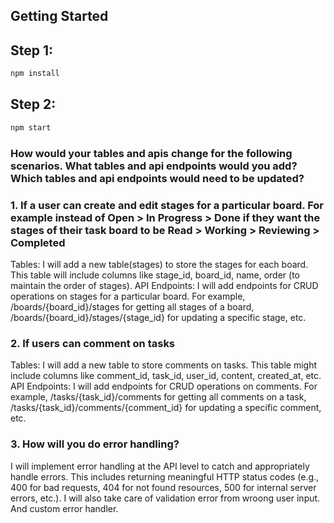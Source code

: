 ## Getting Started

## Step 1:
```bash
npm install
```

## Step 2:
```bash
npm start
```

### How would your tables and apis change for the following scenarios. What tables and api endpoints would you add? Which tables and api endpoints would need to be updated?
### 1. If a user can create and edit stages for a particular board. For example instead of Open > In Progress > Done if they want the stages of their task board to be Read > Working > Reviewing > Completed
Tables: I will add a new table(stages) to store the stages for each board. This table will include columns like stage_id, board_id, name, order (to maintain the order of stages).
API Endpoints: I will add endpoints for CRUD operations on stages for a particular board. For example, /boards/{board_id}/stages for getting all stages of a board, /boards/{board_id}/stages/{stage_id} for updating a specific stage, etc.

### 2. If users can comment on tasks
Tables: I will add a new table to store comments on tasks. This table might include columns like comment_id, task_id, user_id, content, created_at, etc.
API Endpoints: I will add endpoints for CRUD operations on comments. For example, /tasks/{task_id}/comments for getting all comments on a task, /tasks/{task_id}/comments/{comment_id} for updating a specific comment, etc.

### 3. How will you do error handling?
 I will implement error handling at the API level to catch and appropriately handle errors. This includes returning meaningful HTTP status codes (e.g., 400 for bad requests, 404 for not found resources, 500 for internal server errors, etc.).
 I will also take care of validation error from wroong user input. And custom error handler.

